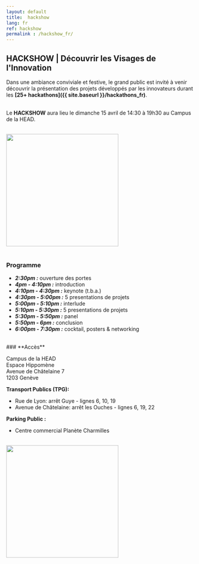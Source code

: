 ```yaml
---
layout: default
title:  hackshow
lang: fr
ref: hackshow
permalink : /hackshow_fr/
---
```



## **HACKSHOW | Découvrir les Visages de l'Innovation**

Dans une ambiance conviviale et festive, le grand public est invité à venir découvrir la présentation des projets développés par les innovateurs durant les **[25+ hackathons]({{ site.baseurl }}/hackathons_fr)**.<br><br>

Le **HACKSHOW** aura lieu le dimanche 15 avril de 14:30 à 19h30 au Campus de la HEAD.

<br>
<a href="https://www.eventbrite.com/e/open-geneva-hackshow-tickets-44587949758?aff=utm_source%3Deb_email%26utm_medium%3Demail%26utm_campaign%3Dnew_event_email&utm_term=eventname_text" target="_blank"><img src="{{ site.baseurl }}/images/sinscrire_button.png" width="300"></a><br><br>



### **Programme**
* ***2:30pm :*** ouverture des portes
* ***4pm - 4:10pm :*** introduction
* ***4:10pm - 4:30pm :*** keynote (t.b.a.)
* ***4:30pm - 5:00pm :*** 5 presentations de projets
* ***5:00pm - 5:10pm :*** interlude
* ***5:10pm - 5:30pm :*** 5 presentations de projets
* ***5:30pm - 5:50pm :*** panel
* ***5:50pm - 6pm :*** conclusion
* ***6:00pm - 7:30pm :*** cocktail, posters & networking

<br>
### **Accès**

Campus de la HEAD<br>
Espace Hippomène<br>
Avenue de Châtelaine 7<br>
1203 Genève<br>

**Transport Publics (TPG):**
* Rue de Lyon: arrêt Guye - lignes 6, 10, 19
* Avenue de Châtelaine: arrêt les Ouches - lignes 6, 19, 22

**Parking Public :**
* Centre commercial Planète Charmilles



<br>
<img src="{{ site.baseurl }}/images/hackshow/campusHEAD.jpg" height="300" alt="" class="imgspace" />
<br>
